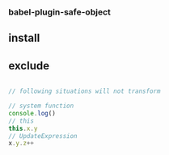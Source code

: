 ### babel-plugin-safe-object

## install

## exclude

```javascript

// following situations will not transform

// system function
console.log()
// this
this.x.y
// UpdateExpression
x.y.z++
```
